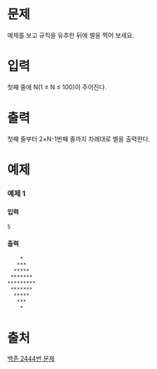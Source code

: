 # 문제
예제를 보고 규칙을 유추한 뒤에 별을 찍어 보세요.

# 입력
첫째 줄에 N(1 ≤ N ≤ 100)이 주어진다.

# 출력
첫째 줄부터 2×N-1번째 줄까지 차례대로 별을 출력한다.

# 예제
### 예제 1
#### 입력 
```
5
```
#### 출력
```
    *
   ***
  *****
 *******
*********
 *******
  *****
   ***
    *
```

# 출처
[백준 2444번 문제](https://www.acmicpc.net/problem/2444)


